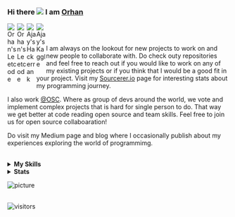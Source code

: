 
### Hi there <img src="https://raw.githubusercontent.com/iampavangandhi/iampavangandhi/master/gifs/Hi.gif" width="30px"> I am [Orhan](https://orhanarifoglu.github.io)


<a href="https://leetcode.com/lemikistu/">
  <img align="left" alt="Orhan's Leetcode" width="22px" src="https://cdn.jsdelivr.net/npm/simple-icons@v3/icons/leetcode.svg" />
</a>
<a href="https://medium.com/@lemikistu_46876">
  <img align="left" alt="Orhan's Leetcode" width="22px" src="https://cdn.jsdelivr.net/npm/simple-icons@v3/icons/medium.svg"/>
</a>
<a href="https://www.hackerrank.com/ajaykhalsa_ak">
  <img align="left" alt="Ajay's Hackerrank" width="22px" src="https://cdn.jsdelivr.net/npm/simple-icons@v3/icons/hackerrank.svg" />
</a>
<a href="https://www.kaggle.com/ajaykhalsa">
  <img align="left" alt="Ajay's Kaggle" width="22px" src="https://cdn.jsdelivr.net/npm/simple-icons@3.1.0/icons/kaggle.svg" />
</a>

</br>
</br>

<div>
 <p>


I am always on the lookout for new projects to work on and new people to collaborate with. Do check outy repositories and feel free to reach out if you would like to work on any of my existing projects or if you think that I would be a good fit in your project. Visit my [Sourcerer.io](https://sourcerer.io/orhanarifoglu) page for interesting stats about my programming journey.

I also work [@OSC](https://github.com/Open-Source-Project-Collaboration). Where as group of devs around the world, we vote and implement complex projects that is hard for single person to do. That way we get better at code reading open source and team skills. Feel free to join us for open source collaboaration!

Do visit my Medium page and blog where I occasionally publish about my experiences exploring the world of programmimg.


</h4>
</div>

</br>

<details>
<summary>
<b>My Skills</b> <br>
  
</summary>
</br>
</br>
<b>Languages and Tools</b>

</br>
</br>
<p align="center">
 <img src="https://github.com/orhanarifoglu/orhanarifoglu/blob/master/Assets/html.svg" alt="html" style="vertical-align:top; margin:4px">
 <img src="https://github.com/orhanarifoglu/orhanarifoglu/blob/master/Assets/javascript.svg" alt="javascript" style="vertical-align:top; margin:4px">
 <img src="https://github.com/orhanarifoglu/orhanarifoglu/blob/master/Assets/python.svg" alt="python" style="vertical-align:top; margin:4px">
 <img src="https://github.com/orhanarifoglu/orhanarifoglu/blob/master/Assets/iot.svg" alt="iot" style="vertical-align:top; margin:4px">
 <img src="https://github.com/orhanarifoglu/orhanarifoglu/blob/master/Assets/ai.svg" alt="ai" style="vertical-align:top; margin:4px">
 <img src="https://github.com/orhanarifoglu/orhanarifoglu/blob/master/Assets/datascience.svg" alt="datascience" style="vertical-align:top; margin:4px">
 <img src="https://github.com/orhanarifoglu/orhanarifoglu/blob/master/Assets/npm.svg" alt="npm" style="vertical-align:top; margin:4px">
 <img src="https://github.com/orhanarifoglu/orhanarifoglu/blob/master/Assets/visualstudio_code.svg" alt="vscode" style="vertical-align:top; margin:4px">
 <img src="https://github.com/orhanarifoglu/orhanarifoglu/blob/master/Assets/visualstudio.svg" alt="vs" style="vertical-align:top; margin:4px">
 <img src="https://github.com/orhanarifoglu/orhanarifoglu/blob/master/Assets/jetbrains_pycharm.svg" alt="pycharm" style="vertical-align:top; margin:4px">

</p>


</br>
<p align="center">
<img src = "https://img.shields.io/badge/-HTML5-E34F26?style=flat&logo=html5&logoColor=white"> <img src = "https://img.shields.io/badge/-CSS3-1572B6?style=flat&logo=css3&logoColor=white"> <img src="https://img.shields.io/badge/-Bootstrap-563D7C?style=flat&logo=bootstrap&logoColor=white"> <img src="https://img.shields.io/badge/-JavaScript-black?style=flat&logo=javascript&logoColor=eed718">
<img src="https://img.shields.io/badge/-JSP-de6c1e?style=flat" > <img src="https://img.shields.io/badge/-PHP-5466b8?style=flat&logo=php&logoColor=white" > <img src="https://img.shields.io/badge/-django-black?style=flat&logo=django"> <img src="https://img.shields.io/badge/-Flask-0d7963?style=flat&logo=flask&logoColor=white"> <img src="https://img.shields.io/badge/-React-161616?style=flat&logo=react&logoColor=00d9ff">
<img src="https://img.shields.io/badge/-C%20&%20C++-659ad2?style=flat&logo=c%2B%2B&logoColor=ffffff"> <img src="https://img.shields.io/badge/-Java 8-06305b?style=flat&logo=java&logoColor=white"> <img src="https://img.shields.io/badge/-Python%203-black?style=flat&logo=python&logoColor=white">
<img src="https://img.shields.io/badge/-Problem%20Solving-ffa804?style=flat"> <img src="https://img.shields.io/badge/-Database%20Management-4d008f?style=flat">
<img src="https://img.shields.io/badge/-Android-black?style=flat&logo=android"> <img src="https://img.shields.io/badge/-Flutter-3a495d?style=flat&logo=flutter&logoColor=67b7f7">
<img src="https://img.shields.io/badge/-Machine%20Learning-102230?style=flat"> <img src="https://img.shields.io/badge/-R-black?style=flat&logo=r&logoColor=5b8cc4">
<img src="https://img.shields.io/badge/-Microsoft%20Word-164ead?style=flat&logo=microsoft%20word"> <img src="https://img.shields.io/badge/-Microsoft%20Excel-026f39?style=flat&logo=microsoft%20excel"> <img src="https://img.shields.io/badge/-Microsoft%20PowerPoint-b9361a?style=flat&logo=microsoft%20powerpoint">
</p>

</br>

<p align="center">
<code><a href="https://www.python.org/" target="_blank"><img height="50" src="https://www.vectorlogo.zone/logos/python/python-ar21.svg"></a></code>
<code><a href="https://www.linux.org/" target="_blank"><img height="50" src="https://www.vectorlogo.zone/logos/linux/linux-ar21.svg"></a></code>
<code><a href="https://reactjs.org/" target="_blank"><img height="50" src="https://www.vectorlogo.zone/logos/reactjs/reactjs-ar21.svg"></a></code>
<code><a href="https://www.docker.com/" target="_blank"><img height="50" src="https://www.vectorlogo.zone/logos/docker/docker-official.svg"></a></code>
<img title="Hadoop" src="https://raw.githubusercontent.com/orhanarifoglu/orhanarifoglu/master/Assets/hadoop.svg" width="70" height="40" />
	<img title="Spark" src="https://raw.githubusercontent.com/orhanarifoglu/orhanarifoglu/master/Assets/apache_spark.svg" width="80" height="40" />
	<img title="Scala" src="https://raw.githubusercontent.com/orhanarifoglu/orhanarifoglu/master/Assets/scala.svg" width="40" height="40" />
	<img title="Git" src="https://raw.githubusercontent.com/orhanarifoglu/orhanarifoglu/master/Assets/git.svg" width="70" height="40" />
	<img title="Bamboo" src="https://raw.githubusercontent.com/orhanarifoglu/orhanarifoglu/master/Assets/bamboo.svg" width="40" height="40" />
	<img title="AWS" src="https://raw.githubusercontent.com/orhanarifoglu/orhanarifoglu/master/Assets/aws.svg" width="60" height="40" />
	<img title="Kafka" src="https://raw.githubusercontent.com/orhanarifoglu/orhanarifoglu/master/Assets/kafka.svg" width="105" height="40" />
	<img title="linux" src="https://raw.githubusercontent.com/orhanarifoglu/orhanarifoglu/master/Assets/linux-tux.svg" width="40" />
</p>

<br/>


</details>


<details>
<summary>
  <b>Stats</b> <br>
</summary>

<!--START_SECTION:waka-->
</br>
![Profile Views](http://img.shields.io/badge/Profile%20Views-726-blue)

**🐱 My GitHub Data** 

> 🏆 140 Contributions in year 2020
 > 
> 📦 Used 150.4 kB in GitHub's Storage 
 > 
> 🚫 Not opted to Hire
 > 
> 📜 26 Public Repositories 
 > 
> 🔑 7 Owned Private Repositories 

**I'm a night 🦉** 

```text
🌞 Morning    40 commits     ██░░░░░░░░░░░░░░░░░░░░░░░   8.33% 
🌆 Daytime    124 commits    ██████░░░░░░░░░░░░░░░░░░░   25.83% 
🌃 Evening    232 commits    ████████████░░░░░░░░░░░░░   48.33% 
🌙 Night      84 commits     ████░░░░░░░░░░░░░░░░░░░░░   17.5%

```
📅 **I'm Most Productive on Mondays** 

```text
Monday       132 commits    ███████░░░░░░░░░░░░░░░░░░   27.5% 
Tuesday      32 commits     █░░░░░░░░░░░░░░░░░░░░░░░░   6.67% 
Wednesday    130 commits    ██████░░░░░░░░░░░░░░░░░░░   27.08% 
Thursday     28 commits     █░░░░░░░░░░░░░░░░░░░░░░░░   5.83% 
Friday       30 commits     █░░░░░░░░░░░░░░░░░░░░░░░░   6.25% 
Saturday     32 commits     █░░░░░░░░░░░░░░░░░░░░░░░░   6.67% 
Sunday       96 commits     █████░░░░░░░░░░░░░░░░░░░░   20.0%

```


📊 **This week I spent my time on** 

```text
⌚︎ Timezone: Europe/London

💬 Languages: 
No Activity tracked this Week

🔥 Editors: 
No Activity tracked this Week

🐱‍💻 Projects: 
No Activity tracked this Week

💻 Operating Systems: 
No Activity tracked this Week

```

**I mostly code in Java** 

```text
Java         14 repos       ██████████████░░░░░░░░░░░   58.33% 
Python       2 repos        ██░░░░░░░░░░░░░░░░░░░░░░░   8.33% 
C#           2 repos        ██░░░░░░░░░░░░░░░░░░░░░░░   8.33% 
HTML         2 repos        ██░░░░░░░░░░░░░░░░░░░░░░░   8.33% 
ShaderLab    1 repos        █░░░░░░░░░░░░░░░░░░░░░░░░   4.17% 
Assembly     1 repos        █░░░░░░░░░░░░░░░░░░░░░░░░   4.17% 
PHP          1 repos        █░░░░░░░░░░░░░░░░░░░░░░░░   4.17%

```


**Timeline**

![Chart not found](https://github.com/orhanarifoglu/orhanarifoglu/blob/master/charts/bar_graph.png) 


<!--END_SECTION:waka-->


![Orhan's github stats](https://github-readme-stats.vercel.app/api?username=orhanarifoglu&show_icons=true&title_color=fff&icon_color=79ff97&text_color=9f9f9f&bg_color=151515)


[![Top Langs](https://github-readme-stats.vercel.app/api/top-langs/?username=orhanarifoglu&layout=compact&show_icons=true&title_color=fff&icon_color=79ff97&text_color=9f9f9f&bg_color=151515)](https://github.com/anuraghazra/github-readme-stats)

</details>

![picture](https://raw.githubusercontent.com/saadeghi/saadeghi/master/dino.gif)
<br />
<br />



 ![visitors](https://visitor-badge.laobi.icu/badge?page_id=orhanarifoglu.orhanarifoglu)

